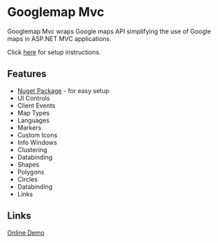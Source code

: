 # Googlemap Mvc

Googlemap Mvc wraps Google maps API simplifying the use of Google maps in ASP.NET MVC applications.

Click [here](https://github.com/jmelosegui/GooglemapMvc/wiki/Installation) for setup instructions.

## Features

- [Nuget Package](https://www.nuget.org/packages/Jmelosegui.Mvc.Googlemap/) - for easy setup
- UI Controls
- Client Events
- Map Types
- Languages
- Markers
- Custom Icons
- Info Windows
- Clustering 
- Databinding
- Shapes
- Polygons
- Circles
- Databinding
- Links

## Links

[Online Demo](http://www.jmelosegui.com/map/)
